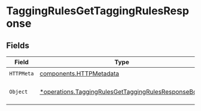 # TaggingRulesGetTaggingRulesResponse


## Fields

| Field                                                                                                                     | Type                                                                                                                      | Required                                                                                                                  | Description                                                                                                               |
| ------------------------------------------------------------------------------------------------------------------------- | ------------------------------------------------------------------------------------------------------------------------- | ------------------------------------------------------------------------------------------------------------------------- | ------------------------------------------------------------------------------------------------------------------------- |
| `HTTPMeta`                                                                                                                | [components.HTTPMetadata](../../models/components/httpmetadata.md)                                                        | :heavy_check_mark:                                                                                                        | N/A                                                                                                                       |
| `Object`                                                                                                                  | [*operations.TaggingRulesGetTaggingRulesResponseBody](../../models/operations/taggingrulesgettaggingrulesresponsebody.md) | :heavy_minus_sign:                                                                                                        | The request has succeeded.                                                                                                |